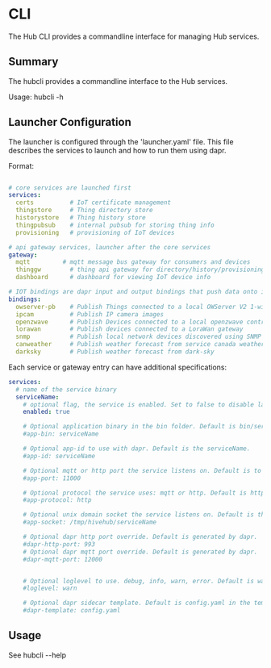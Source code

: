 # CLI

The Hub CLI provides a commandline interface for managing Hub services.

## Summary

The hubcli provides a commandline interface to the Hub services.

Usage:
  hubcli -h   



## Launcher Configuration

The launcher is configured through the 'launcher.yaml' file. This file describes the services to launch and how to run them using dapr.

Format:

```yaml

# core services are launched first 
services:
  certs          # IoT certificate management
  thingstore     # Thing directory store
  historystore   # Thing history store
  thingpubsub    # internal pubsub for storing thing info
  provisioning   # provisioning of IoT devices

# api gateway services, launcher after the core services
gateway:
  mqtt         # mqtt message bus gateway for consumers and devices
  thinggw        # thing api gateway for directory/history/provisioning
  dashboard      # dashboard for viewing IoT device info

# IOT bindings are dapr input and output bindings that push data onto internal message bus
bindings:
  owserver-pb    # Publish Things connected to a local OWServer V2 1-wire gateway
  ipcam          # Publish IP camera images
  openzwave      # Publish Devices connected to a local openzwave controller
  lorawan        # Publish devices connected to a LoraWan gateway
  snmp           # Publish local network devices discovered using SNMP
  canweather     # Publish weather forecast from service canada weather API
  darksky        # Publish weather forecast from dark-sky
```

Each service or gateway entry can have additional specifications:

```yaml
services:
  # name of the service binary
  serviceName:
    # optional flag, the service is enabled. Set to false to disable launching the service.
    enabled: true

    # Optional application binary in the bin folder. Default is bin/serviceName
    #app-bin: serviceName

    # Optional app-id to use with dapr. Default is the serviceName.
    #app-id: serviceName

    # Optional mqtt or http port the service listens on. Default is to use an app-socket. 
    #app-port: 11000

    # Optional protocol the service uses: mqtt or http. Default is http.
    #app-protocol: http

    # Optional unix domain socket the service listens on. Default is the unix domain socket using the serviceName. 
    #app-socket: /tmp/hivehub/serviceName

    # Optional dapr http port override. Default is generated by dapr.
    #dapr-http-port: 993
    # Optional dapr mqtt port override. Default is generated by dapr.
    #dapr-mqtt-port: 12000


    # Optional loglevel to use. debug, info, warn, error. Default is warn
    #loglevel: warn

    # Optional dapr sidecar template. Default is config.yaml in the template directory  
    #dapr-template: config.yaml
```

## Usage

See hubcli --help 
